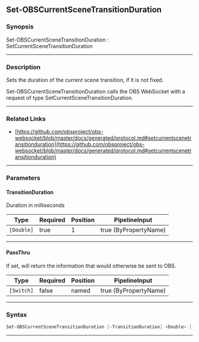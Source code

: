 Set-OBSCurrentSceneTransitionDuration
-------------------------------------
### Synopsis
Set-OBSCurrentSceneTransitionDuration : SetCurrentSceneTransitionDuration

---
### Description

Sets the duration of the current scene transition, if it is not fixed.


Set-OBSCurrentSceneTransitionDuration calls the OBS WebSocket with a request of type SetCurrentSceneTransitionDuration.

---
### Related Links
* [https://github.com/obsproject/obs-websocket/blob/master/docs/generated/protocol.md#setcurrentscenetransitionduration](https://github.com/obsproject/obs-websocket/blob/master/docs/generated/protocol.md#setcurrentscenetransitionduration)



---
### Parameters
#### **TransitionDuration**

Duration in milliseconds






|Type      |Required|Position|PipelineInput        |
|----------|--------|--------|---------------------|
|`[Double]`|true    |1       |true (ByPropertyName)|



---
#### **PassThru**

If set, will return the information that would otherwise be sent to OBS.






|Type      |Required|Position|PipelineInput        |
|----------|--------|--------|---------------------|
|`[Switch]`|false   |named   |true (ByPropertyName)|



---
### Syntax
```PowerShell
Set-OBSCurrentSceneTransitionDuration [-TransitionDuration] <Double> [-PassThru] [<CommonParameters>]
```
---
